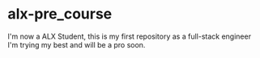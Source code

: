 # alx-pre_course
I'm now a ALX Student, this is my first repository as a full-stack engineer
I'm trying my best and will be a pro soon.
